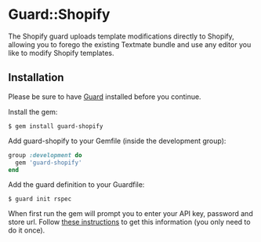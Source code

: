 Guard::Shopify
==============

The Shopify guard uploads template modifications directly to Shopify, allowing you to forego the existing Textmate bundle and use any editor you like to modify Shopify templates.

Installation
------------

Please be sure to have [Guard](https://github.com/guard/guard) installed before you continue.

Install the gem:

    $ gem install guard-shopify

Add guard-shopify to your Gemfile (inside the development group):

``` ruby
group :development do
  gem 'guard-shopify'
end
```

Add the guard definition to your Guardfile:

    $ guard init rspec

When first run the gem will prompt you to enter your API key, password and store url. Follow [these instructions](http://http://wiki.shopify.com/Shopify_Textmate_Bundle) to get this information (you only need to do it once).

